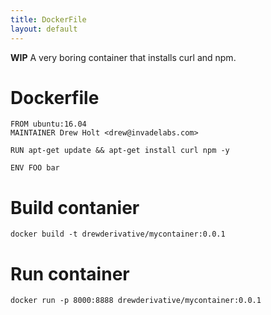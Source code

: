 ```yaml
---
title: DockerFile
layout: default
---
```


**WIP** A very boring container that installs curl and npm.

Dockerfile
==========

    FROM ubuntu:16.04
    MAINTAINER Drew Holt <drew@invadelabs.com>

    RUN apt-get update && apt-get install curl npm -y

    ENV FOO bar

Build contanier
===============

    docker build -t drewderivative/mycontainer:0.0.1

Run container
=============

    docker run -p 8000:8888 drewderivative/mycontainer:0.0.1
